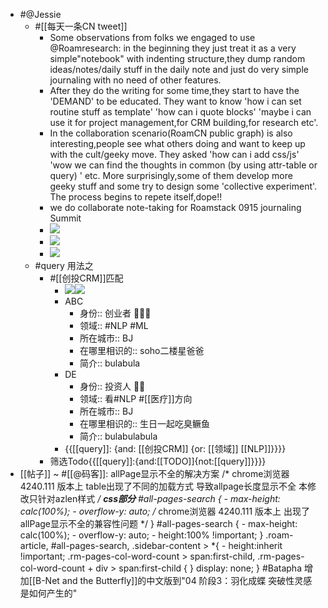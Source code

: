 - #@Jessie
    - #[[每天一条CN tweet]]
        - Some observations from folks we engaged to use @Roamresearch: in the beginning they just treat it as a very simple"notebook" with indenting structure,they dump random ideas/notes/daily stuff in the daily note and just do very simple journaling with no need of other features. 
        - After they do the writing for some time,they start to have the 'DEMAND' to be educated. They want to know 'how i can set routine stuff as template' 'how can i quote blocks' 'maybe i can use it for project management,for CRM building,for research etc'.
        - In the collaboration scenario(RoamCN public graph) is also interesting,people see what others doing and want to keep up with the cult/geeky move. They asked 'how can i add css/js' 'wow we can find the thoughts in common (by using attr-table or query) ' etc. More surprisingly,some of them develop more geeky stuff and some try to design some 'collective experiment'. The process begins to repete itself,dope!!
        - we do collaborate note-taking for Roamstack 0915 journaling Summit
        - ![](https://firebasestorage.googleapis.com/v0/b/firescript-577a2.appspot.com/o/imgs%2Fapp%2FRoamCN%2Fs17pfUXjTK.png?alt=media&token=9b432558-7080-4847-bb6b-fc6d71bcb307)
        - ![](https://firebasestorage.googleapis.com/v0/b/firescript-577a2.appspot.com/o/imgs%2Fapp%2FRoamCN%2FtlVcszh6nw.png?alt=media&token=e69f386c-8538-4913-b7d2-b8944088314a)
        - ![](https://firebasestorage.googleapis.com/v0/b/firescript-577a2.appspot.com/o/imgs%2Fapp%2FRoamCN%2FomC7iJfyhl.png?alt=media&token=4c9f7a72-bd7c-44d2-a3e3-34772a57eb0b)
    - #query 用法之
        - #[[创投CRM]]匹配
            - ![](https://firebasestorage.googleapis.com/v0/b/firescript-577a2.appspot.com/o/imgs%2Fapp%2FRoamCN%2F9EQWZK7YM8.png?alt=media&token=ff87c936-3754-4f30-a904-2c25a40b2e94)![](https://uploader.shimo.im/f/TgtzXTrzZD56NPxJ.png!thumbnail)
            - ABC
                - 身份:: 创业者 👨🏽‍💻 
                - 领域:: #NLP #ML
                - 所在城市:: BJ
                - 在哪里相识的:: soho二楼星爸爸
                - 简介:: bulabula 
            - DE
                - 身份:: 投资人 🧙‍♂️ 
                - 领域:: 看#NLP #[[医疗]]方向
                - 所在城市:: BJ
                - 在哪里相识的:: 生日一起吃臭鳜鱼
                - 简介:: bulabulabula
            - {{[[query]]: {and: [[创投CRM]] {or: [[领域]] [[NLP]]}}}}
        - 筛选Todo{{[[query]]:{and:[[TODO]]{not:[[query]]}}}}
- [[帖子]] ~ #[[@码客]]: allPage显示不全的解决方案
    /* chrome浏览器 4240.111 版本上 table出现了不同的加载方式 导致allpage长度显示不全  本修改只针对azlen样式 */
    __**css部分**__
    #all-pages-search {
        - max-height: calc(100%);
        - overflow-y: auto;
    /* chrome浏览器 4240.111 版本上 出现了 allPage显示不全的兼容性问题 */
    }
    #all-pages-search {
        - max-height: calc(100%);
        - overflow-y: auto;
        - height:100% !important;
    }
    .roam-article, #all-pages-search, .sidebar-content > *{
        - height:inherit !important;
    .rm-pages-col-word-count > span:first-child, .rm-pages-col-word-count + div > span:first-child {
    }
    display: none;
    }
    #Batapha 增加[[B-Net and the Butterfly]]的中文版到"04 阶段3：羽化成蝶 突破性灵感是如何产生的"
